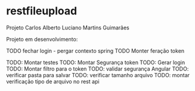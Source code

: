 # restfileupload

Projeto Carlos Alberto Luciano Martins Guimarães

Projeto em desenvolvimento:

TODO fechar login - pergar contexto spring 
TODO Monter feração token 

TODO: Montar testes
TODO: Montar Segurança token
TODO: Gerar login
TODO: Montar filtro para o token
TODO: validar segurança Angular
TODO: verificar pasta para salvar
TODO: verificar tamanho arquivo
TODO: montar verificação tipo de arquivo no rest api
